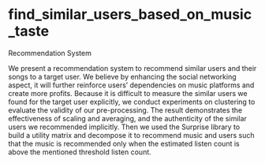 # find_similar_users_based_on_music_taste
Recommendation System

We present a recommendation system to recommend similar users and their songs to a target user. We believe by enhancing the social networking aspect, it will further reinforce users’ dependencies on music platforms and create more profits. Because it is difficult to measure the similar users we found for the target user explicitly, we conduct experiments on clustering to evaluate the validity of our pre-processing. The result demonstrates the effectiveness of scaling and averaging, and the authenticity of the similar users we recommended implicitly. Then we used the Surprise library to build a utility matrix and decompose it to recommend music and users such that the music is recommended only when the estimated listen count is above the mentioned threshold listen count.

